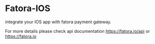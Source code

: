 # Fatora-IOS
integrate your IOS app with fatora payment gateway.

For more details please check api documentation https://fatora.io/api or https://fatora.io




